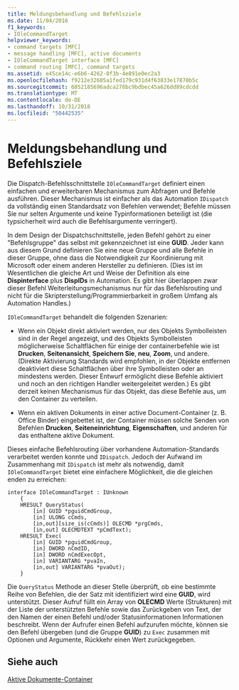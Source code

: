 ```yaml
---
title: Meldungsbehandlung und Befehlsziele
ms.date: 11/04/2016
f1_keywords:
- IOleCommandTarget
helpviewer_keywords:
- command targets [MFC]
- message handling [MFC], active documents
- IOleCommandTarget interface [MFC]
- command routing [MFC], command targets
ms.assetid: e45ce14c-e6b6-4262-8f3b-4e891e0ec2a3
ms.openlocfilehash: f9212e32605a1fed179c931d4f63833e17870b5c
ms.sourcegitcommit: 6052185696adca270bc9bdbec45a626dd89cdcdd
ms.translationtype: MT
ms.contentlocale: de-DE
ms.lasthandoff: 10/31/2018
ms.locfileid: "50442535"
---
```

# <a name="message-handling-and-command-targets"></a>Meldungsbehandlung und Befehlsziele

Die Dispatch-Befehlsschnittstelle `IOleCommandTarget` definiert einen einfachen und erweiterbaren Mechanismus zum Abfragen und Befehle ausführen. Dieser Mechanismus ist einfacher als das Automation `IDispatch` da vollständig einen Standardsatz von Befehlen verwendet; Befehle müssen Sie nur selten Argumente und keine Typinformationen beteiligt ist (die typsicherheit wird auch die Befehlsargumente verringert).

In dem Design der Dispatchschnittstelle, jeden Befehl gehört zu einer "Befehlsgruppe" das selbst mit gekennzeichnet ist eine **GUID**. Jeder kann aus diesem Grund definieren Sie eine neue Gruppe und alle Befehle in dieser Gruppe, ohne dass die Notwendigkeit zur Koordinierung mit Microsoft oder einem anderen Hersteller zu definieren. (Dies ist im Wesentlichen die gleiche Art und Weise der Definition als eine **Dispinterface** plus **DispIDs** in Automation. Es gibt hier überlappen zwar dieser Befehl Weiterleitungsmechanismus nur für das Befehlsrouting und nicht für die Skripterstellung/Programmierbarkeit in großem Umfang als Automation Handles.)

`IOleCommandTarget` behandelt die folgenden Szenarien:

- Wenn ein Objekt direkt aktiviert werden, nur des Objekts Symbolleisten sind in der Regel angezeigt, und des Objekts Symbolleisten möglicherweise Schaltflächen für einige der containerbefehle wie ist **Drucken**, **Seitenansicht**,  **Speichern Sie**, **neu**, **Zoom**, und andere. (Direkte Aktivierung Standards wird empfohlen, in der Objekte entfernen deaktiviert diese Schaltflächen über ihre Symbolleisten oder an mindestens werden. Dieser Entwurf ermöglicht diese Befehle aktiviert und noch an den richtigen Handler weitergeleitet werden.) Es gibt derzeit keinen Mechanismus für das Objekt, das diese Befehle aus, um den Container zu verteilen.

- Wenn ein aktiven Dokuments in einer active Document-Container (z. B. Office Binder) eingebettet ist, der Container müssen solche Senden von Befehlen **Drucken**, **Seiteneinrichtung**, **Eigenschaften**, und anderen für das enthaltene aktive Dokument.

Dieses einfache Befehlsrouting über vorhandene Automation-Standards verarbeitet werden konnte und `IDispatch`. Jedoch der Aufwand im Zusammenhang mit `IDispatch` ist mehr als notwendig, damit `IOleCommandTarget` bietet eine einfachere Möglichkeit, die die gleichen enden zu erreichen:

```
interface IOleCommandTarget : IUnknown
    {
    HRESULT QueryStatus(
        [in] GUID *pguidCmdGroup,
        [in] ULONG cCmds,
        [in,out][size_is(cCmds)] OLECMD *prgCmds,
        [in,out] OLECMDTEXT *pCmdText);
    HRESULT Exec(
        [in] GUID *pguidCmdGroup,
        [in] DWORD nCmdID,
        [in] DWORD nCmdExecOpt,
        [in] VARIANTARG *pvaIn,
        [in,out] VARIANTARG *pvaOut);
    }
```

Die `QueryStatus` Methode an dieser Stelle überprüft, ob eine bestimmte Reihe von Befehlen, die der Satz mit identifiziert wird eine **GUID**, wird unterstützt. Dieser Aufruf füllt ein Array von **OLECMD** Werte (Strukturen) mit der Liste der unterstützten Befehle sowie das Zurückgeben von Text, der den Namen der einen Befehl und/oder Statusinformationen Informationen beschreibt. Wenn der Aufrufer einen Befehl aufzurufen möchte, können sie den Befehl übergeben (und die Gruppe **GUID**) zu `Exec` zusammen mit Optionen und Argumente, Rückkehr einen Wert zurückgegeben.

## <a name="see-also"></a>Siehe auch

[Aktive Dokumente-Container](../mfc/active-document-containers.md)

